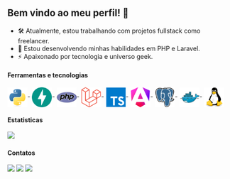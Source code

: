 ## Bem vindo ao meu perfil! 👋

- 🛠️ Atualmente, estou trabalhando com projetos fullstack como freelancer.
- 🐘 Estou desenvolvendo minhas habilidades em PHP e Laravel.
- ⚡ Apaixonado por tecnologia e universo geek.

#### Ferramentas e tecnologias
<div>
  <img align="center" height="45" width="45" src="https://raw.githubusercontent.com/devicons/devicon/master/icons/python/python-original.svg">-
  <img align="center" height="45" width="45" src="https://raw.githubusercontent.com/devicons/devicon/master/icons/fastapi/fastapi-original.svg">-
  <img align="center" height="45" width="45" src="https://raw.githubusercontent.com/devicons/devicon/master/icons/php/php-original.svg">-
  <img align="center" height="45" width="45" src="https://raw.githubusercontent.com/devicons/devicon/master/icons/laravel/laravel-original.svg">-
  <img align="center" height="45" width="45" src="https://raw.githubusercontent.com/devicons/devicon/master/icons/typescript/typescript-original.svg">-
  <img align="center" height="45" width="45" src="https://raw.githubusercontent.com/devicons/devicon/master/icons/angular/angular-original.svg">-
  <img align="center" height="45" width="45" src="https://raw.githubusercontent.com/devicons/devicon/master/icons/postgresql/postgresql-original.svg">-
  <img align="center" height="45" width="45" src="https://raw.githubusercontent.com/devicons/devicon/master/icons/docker/docker-original.svg">-
  <img align="center" height="45" width="45" src="https://raw.githubusercontent.com/devicons/devicon/master/icons/linux/linux-original.svg">
</div>

#### Estatisticas
<div>
  <img height="165em" src="https://github-readme-stats.vercel.app/api/top-langs/?username=filpss&layout=compact&langs_count=7&theme=tokyonight"/>
<!--   <img height="165em" src="https://github-readme-stats.vercel.app/api?username=filpss&show_icons=true&theme=tokyonight&include_all_commits=true&count_private=true"/> -->
</div>

#### Contatos
<div>
 <a href="filps._." target="_blank"><img src="https://img.shields.io/badge/Discord-7289DA?style=for-the-badge&logo=discord&logoColor=white" target="_blank"></a> 
  <a href = "mailto:filpsp2019@gmail.com"><img src="https://img.shields.io/badge/-Gmail-%23333?style=for-the-badge&logo=gmail&logoColor=white" target="_blank"></a>
  <a href="https://www.linkedin.com/in/filps" target="_blank"><img src="https://img.shields.io/badge/-LinkedIn-%230077B5?style=for-the-badge&logo=linkedin&logoColor=white" target="_blank"></a>   
</div>
